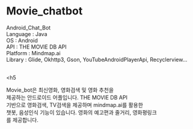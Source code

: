 # Movie_chatbot
Android_Chat_Bot
              <br>Language :  Java
              <br>OS  :  Android
              <br>API  :  THE MOVIE DB API
              <br>Platform : Mindmap.ai
              <br>Library  :  Glide, Okhttp3, Gson, YouTubeAndroidPlayerApi, Recyclerview...</p><br> </div></h3>
            <h5  <p class="mb-5">Movie_bot은 최신영화, 영화검색 및 영화 추천을
              <br>제공하는 안드로이드 어플입니다. THE MOVIE DB API
              <br>기반으로 영화검색, TV검색을 제공하며  mindmap.ai를 활용한
              <br>챗봇, 음성인식 기능이 있습니다. 영화의 예고편과 줄거리, 영화평링크
              <br>를 제공합니다. </h5>
